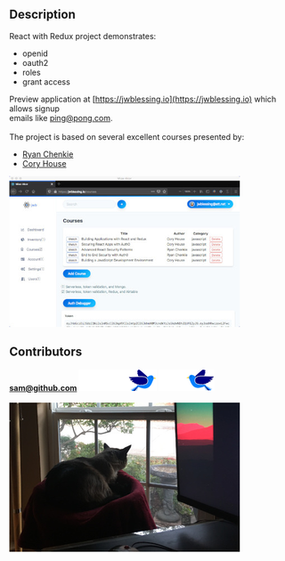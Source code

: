 ## Description

React with Redux project demonstrates:

- openid
- oauth2
- roles
- grant access

Preview application at [https://jwblessing.io](https://jwblessing.io) which allows signup
<br/>emails like ping@pong.com.
<br/>
<br/>
The project is based on several excellent courses presented by:

- [Ryan Chenkie](https://github.com/chenkie)
- [Cory House](https://github.com/coryhouse)

![Courses page](docs/courses-page.jpg)
<br />

## Contributors

#### sam@github.com ![Bird](docs/bird.png) ![Bird](docs/bird-flip.png)

![Bird bath](docs/bird-bath.jpg)
<br />
<br />
